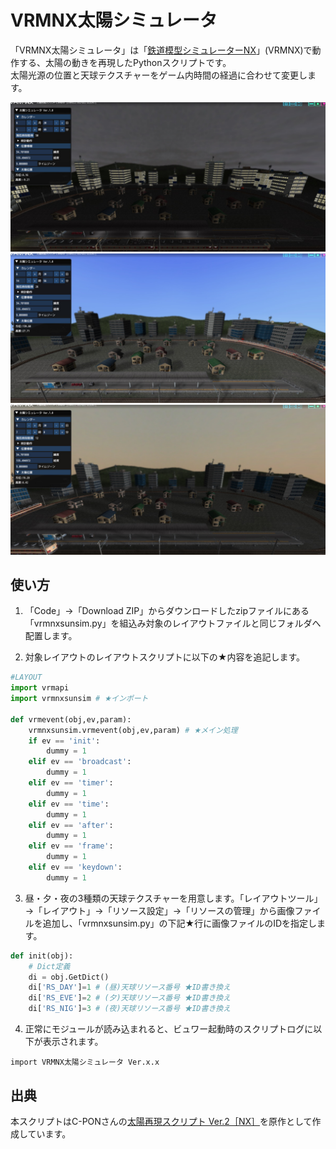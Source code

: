 # VRMNX太陽シミュレータ
「VRMNX太陽シミュレータ」は「[鉄道模型シミュレーターNX](http://www.imagic.co.jp/hobby/products/vrmnx/ "鉄道模型シミュレーターNX")」(VRMNX)で動作する、太陽の動きを再現したPythonスクリプトです。  
太陽光源の位置と天球テクスチャーをゲーム内時間の経過に合わせて変更します。

![](img/sample_night.jpg)
![](img/sample_day.jpg)
![](img/sample_evening.jpg)

## 使い方
1. 「Code」→「Download ZIP」からダウンロードしたzipファイルにある「vrmnxsunsim.py」を組込み対象のレイアウトファイルと同じフォルダへ配置します。  

2. 対象レイアウトのレイアウトスクリプトに以下の★内容を追記します。  
```py
#LAYOUT
import vrmapi
import vrmnxsunsim # ★インポート

def vrmevent(obj,ev,param):
    vrmnxsunsim.vrmevent(obj,ev,param) # ★メイン処理
    if ev == 'init':
        dummy = 1
    elif ev == 'broadcast':
        dummy = 1
    elif ev == 'timer':
        dummy = 1
    elif ev == 'time':
        dummy = 1
    elif ev == 'after':
        dummy = 1
    elif ev == 'frame':
        dummy = 1
    elif ev == 'keydown':
        dummy = 1
```

3. 昼・夕・夜の3種類の天球テクスチャーを用意します。「レイアウトツール」→「レイアウト」→「リソース設定」→「リソースの管理」から画像ファイルを追加し、「vrmnxsunsim.py」の下記★行に画像ファイルのIDを指定します。
```py
def init(obj):
    # Dict定義
    di = obj.GetDict()
    di['RS_DAY']=1 # (昼)天球リソース番号 ★ID書き換え
    di['RS_EVE']=2 # (夕)天球リソース番号 ★ID書き換え
    di['RS_NIG']=3 # (夜)天球リソース番号 ★ID書き換え
```

4. 正常にモジュールが読み込まれると、ビュワー起動時のスクリプトログに以下が表示されます。  
```
import VRMNX太陽シミュレータ Ver.x.x
```

## 出典
本スクリプトはC-PONさんの[太陽再現スクリプト Ver.2［NX］](http://vrm.traintrain.jp/group/dataDetail/id/1324)を原作として作成しています。
